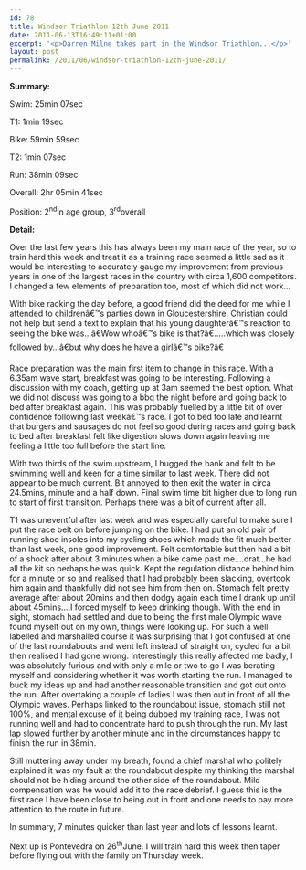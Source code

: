 ```yaml
---
id: 78
title: Windsor Triathlon 12th June 2011
date: 2011-06-13T16:49:11+01:00
excerpt: '<p>Darren Milne takes part in the Windsor Triathlon...</p>'
layout: post
permalink: /2011/06/windsor-triathlon-12th-june-2011/
---
```

**Summary:**

Swim: 25min 07sec

T1: 1min 19sec

Bike: 59min 59sec

T2: 1min 07sec

Run: 38min 09sec

Overall: 2hr 05min 41sec

Position: 2<sup>nd</sup>in age group, 3<sup>rd</sup>overall

**Detail:**

Over the last few years this has always been my main race of the year, so to train hard this week and treat it as a training race seemed a little sad as it would be interesting to accurately gauge my improvement from previous years in one of the largest races in the country with circa 1,600 competitors. I changed a few elements of preparation too, most of which did not work&#8230;

With bike racking the day before, a good friend did the deed for me while I attended to childrenâ€™s parties down in Gloucestershire. Christian could not help but send a text to explain that his young daughterâ€™s reaction to seeing the bike was&#8230;â€Wow whoâ€™s bike is that?â€&#8230;..which was closely followed by&#8230;â€but why does he have a girlâ€™s bike?â€

Race preparation was the main first item to change in this race. With a 6.35am wave start, breakfast was going to be interesting. Following a discussion with my coach, getting up at 3am seemed the best option. What we did not discuss was going to a bbq the night before and going back to bed after breakfast again. This was probably fuelled by a little bit of over confidence following last weekâ€™s race. I got to bed too late and learnt that burgers and sausages do not feel so good during races and going back to bed after breakfast felt like digestion slows down again leaving me feeling a little too full before the start line.

With two thirds of the swim upstream, I hugged the bank and felt to be swimming well and keen for a time similar to last week. There did not appear to be much current. Bit annoyed to then exit the water in circa 24.5mins, minute and a half down. Final swim time bit higher due to long run to start of first transition. Perhaps there was a bit of current after all.

T1 was uneventful after last week and was especially careful to make sure I put the race belt on before jumping on the bike. I had put an old pair of running shoe insoles into my cycling shoes which made the fit much better than last week, one good improvement. Felt comfortable but then had a bit of a shock after about 3 minutes when a bike came past me&#8230;.drat&#8230;he had all the kit so perhaps he was quick. Kept the regulation distance behind him for a minute or so and realised that I had probably been slacking, overtook him again and thankfully did not see him from then on. Stomach felt pretty average after about 20mins and then dodgy again each time I drank up until about 45mins&#8230;.I forced myself to keep drinking though. With the end in sight, stomach had settled and due to being the first male Olympic wave found myself out on my own, things were looking up. For such a well labelled and marshalled course it was surprising that I got confused at one of the last roundabouts and went left instead of straight on, cycled for a bit then realised I had gone wrong. Interestingly this really affected me badly, I was absolutely furious and with only a mile or two to go I was berating myself and considering whether it was worth starting the run. I managed to buck my ideas up and had another reasonable transition and got out onto the run. After overtaking a couple of ladies I was then out in front of all the Olympic waves. Perhaps linked to the roundabout issue, stomach still not 100%, and mental excuse of it being dubbed my training race, I was not running well and had to concentrate hard to push through the run. My last lap slowed further by another minute and in the circumstances happy to finish the run in 38min.

Still muttering away under my breath, found a chief marshal who politely explained it was my fault at the roundabout despite my thinking the marshal should not be hiding around the other side of the roundabout. Mild compensation was he would add it to the race debrief. I guess this is the first race I have been close to being out in front and one needs to pay more attention to the route in future.

In summary, 7 minutes quicker than last year and lots of lessons learnt. 

Next up is Pontevedra on 26<sup>th</sup>June. I will train hard this week then taper before flying out with the family on Thursday week.